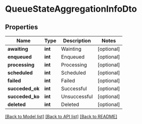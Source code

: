 # QueueStateAggregationInfoDto

## Properties
Name | Type | Description | Notes
------------ | ------------- | ------------- | -------------
**awaiting** | **int** | Wainting | [optional] 
**enqueued** | **int** | Enqueued | [optional] 
**processing** | **int** | Processing | [optional] 
**scheduled** | **int** | Scheduled | [optional] 
**failed** | **int** | Failed | [optional] 
**succeded_ok** | **int** | Successful | [optional] 
**succeded_ko** | **int** | Unsuccessful | [optional] 
**deleted** | **int** | Deleted | [optional] 

[[Back to Model list]](../README.md#documentation-for-models) [[Back to API list]](../README.md#documentation-for-api-endpoints) [[Back to README]](../README.md)


